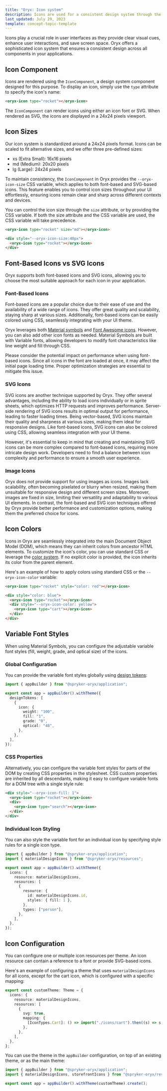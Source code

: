 ```yaml
---
title: "Oryx: Icon system"
description: Icons are used for a consistent design system through the components in Oryx applications
last_updated: July 29, 2023
template: concept-topic-template
---
```


Icons play a crucial role in user interfaces as they provide clear visual cues, enhance user interactions, and save screen space. Oryx offers a sophisticated icon system that ensures a consistent design across all components in your applications.

## Icon Component

Icons are rendered using the `IconComponent`, a design system component designed for this purpose. To display an icon, simply use the `type` attribute to specify the icon's name:

```html
<oryx-icon type="rocket"></oryx-icon>
```

The `IconComponent` can render icons using either an icon font or SVG. When rendered as SVG, the icons are displayed in a 24x24 pixels viewport.

## Icon Sizes

Our icon system is standardized around a 24x24 pixels format. Icons can be scaled to fit alternative sizes, and we offer three pre-defined sizes:

- xs (Extra Small): 16x16 pixels
- md (Medium): 20x20 pixels
- lg (Large): 24x24 pixels

To maintain consistency, the `IconComponent` in Oryx provides the `--oryx-icon-size` CSS variable, which applies to both font-based and SVG-based icons. This feature enables you to control icon sizes throughout your UI effortlessly, ensuring icons remain clear and sharp across different contexts and devices.

You can control the icon size through the `size` attribute, or by providing the CSS variable. If both the size attribute and the CSS variable are used, the CSS variable will take precedence.

```html
<oryx-icon type="rocket" size="md"></oryx-icon>

<div style="--oryx-icon-size:40px">
  <oryx-icon type="rocket"></oryx-icon>
</div>
```

## Font-Based Icons vs SVG Icons

Oryx supports both font-based icons and SVG icons, allowing you to choose the most suitable approach for each icon in your application.

### Font-Based Icons

Font-based icons are a popular choice due to their ease of use and the availability of a wide range of icons. They offer great quality and scalability, staying sharp at various sizes. Additionally, font-based icons can be easily colored using CSS, seamlessly integrating with your UI theme.

Oryx leverages both [Material symbols](https://fonts.google.com/icons) and [Font Awesome icons](https://fontawesome.com/). However, you can also add other icon fonts as needed. Material Symbols are built with Variable fonts, allowing developers to modify font characteristics like line weight and fill through CSS.

Please consider the potential impact on performance when using font-based icons. Since all icons in the font are loaded at once, it may affect the initial page loading time. Proper optimization strategies are essential to mitigate this issue.

### SVG Icons

SVG icons are another technique supported by Oryx. They offer several advantages, including the ability to load icons individually or in sprite sheets, which optimizes HTTP requests and improves performance. Server-side rendering of SVG icons results in optimal output for performance, leading to faster loading times. Being vector-based, SVG icons maintain their quality and sharpness at various sizes, making them ideal for responsive designs. Like font-based icons, SVG icons can also be colored using CSS, allowing seamless integration with your UI theme.

However, it's essential to keep in mind that creating and maintaining SVG icons can be more complex compared to font-based icons, requiring more intricate design work. Developers need to find a balance between icon complexity and performance to ensure a smooth user experience.

### Image Icons

Oryx does not provide support for using images as icons. Images lack scalability, often becoming pixelated or blurry when resized, making them unsuitable for responsive design and different screen sizes. Moreover, images are fixed in size, limiting their versatility and adaptability to various UI elements. In contrast, the font-based and SVG icon techniques offered by Oryx provide better performance and customization options, making them the preferred choice for icons.

## Icon Colors

Icons in Oryx are seamlessly integrated into the main Document Object Model (DOM), which means they can inherit colors from ancestor HTML elements. To customize the icon's color, you can use standard CSS or leverage the [color system](/docs/scos/dev/front-end-development/{{page.version}}/oryx/styling/oryx-color-system.html). If no explicit color is provided, the icon inherits its color from the parent element.

Here's an example of how to apply colors using standard CSS or the `--oryx-icon-color` variable:

```html
<oryx-icon type="rocket" style="color: red"></oryx-icon>

<div style="color: blue">
  <oryx-icon type="rocket"></oryx-icon>
  <div style="--oryx-icon-color: yellow">
    <oryx-icon type="cart"></oryx-icon>
  </div>
</div>
```

## Variable Font Styles

When using Material Symbols, you can configure the adjustable variable font styles (fill, weight, grade, and optical size) of the icons.

### Global Configuration

You can provide the variable font styles globally using [design tokens](/docs/scos/dev/front-end-development/{{page.version}}/oryx/styling/oryx-design-tokens.html):

```ts
import { appBuilder } from "@spryker-oryx/application";

export const app = appBuilder().withTheme({
  designTokens: [
    {
      icon: {
        weight: "100",
        fill: "1",
        grade: "0",
        optical: "48",
      },
    },
  ],
});
```

### CSS Properties

Alternatively, you can configure the variable font styles for parts of the DOM by creating CSS properties in the stylesheet. CSS custom properties are inherited by all descendants, making it easy to configure variable fonts for a DOM tree with a single style rule:

```html
<div style="--oryx-icon-fill: 1">
  <oryx-icon type="rocket"></oryx-icon>
  <div>
    <oryx-icon type="search"></oryx-icon>
  </div>
</div>
```

### Individual Icon Styling

You can also style the variable font for an individual icon by specifying style rules for a single icon type.

```ts
import { appBuilder } from "@spryker-oryx/application";
import { materialDesignIcons } from "@spryker-oryx/resources";

export const app = appBuilder().withTheme({
  icons: {
    resource: materialDesignIcons,
    resources: [
      {
        resource: {
          id: materialDesignIcons.id,
          styles: { fill: 1 },
        },
        types: ["person"],
      },
    ],
  },
});
```

## Icon Configuration

You can configure one or multiple icon resources per theme. An icon resource can contain a reference to a font or provide SVG-based icons.

Here's an example of configuring a theme that uses `materialDesignIcons` for all icons, except for the cart icon, which is configured with a specific mapping:

```ts
export const customTheme: Theme = {
  icons: {
    resource: materialDesignIcons,
    resources: [
      {
        svg: true,
        mapping: {
          [IconTypes.Cart]: () => import("./icons/cart").then((s) => s.default),
        },
      },
    ],
  },
};
```

You can use the theme in the `appBuilder` configuration, on top of an existing theme, or as the main theme:

```ts
import { appBuilder } from "@spryker-oryx/application";
import { materialDesignIcons, storefrontIcons } from "@spryker-oryx/resources";

export const app = appBuilder().withTheme(customTheme).create();
```
